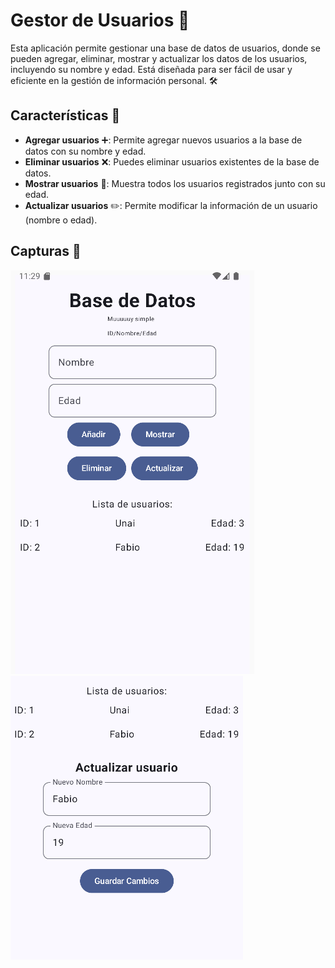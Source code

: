 # **Gestor de Usuarios** 👥

Esta aplicación permite gestionar una base de datos de usuarios, donde se pueden agregar, eliminar, mostrar y actualizar los datos de los usuarios, incluyendo su nombre y edad. Está diseñada para ser fácil de usar y eficiente en la gestión de información personal. 🛠️

## **Características** 📝

- **Agregar usuarios** ➕: Permite agregar nuevos usuarios a la base de datos con su nombre y edad.
- **Eliminar usuarios** ❌: Puedes eliminar usuarios existentes de la base de datos.
- **Mostrar usuarios** 👀: Muestra todos los usuarios registrados junto con su edad.
- **Actualizar usuarios** ✏️: Permite modificar la información de un usuario (nombre o edad).

## **Capturas** 📸
![Captura de pantalla 1](Captura1.png)
![Captura de pantalla 2](Captura2.png)

